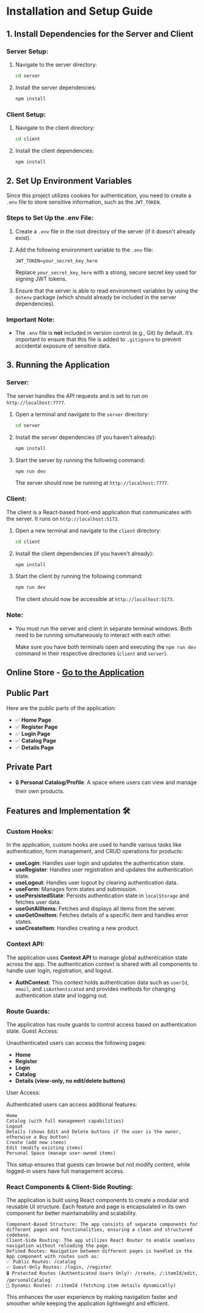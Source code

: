 # Installation and Setup Guide

## 1. Install Dependencies for the Server and Client

### **Server Setup:**
1. Navigate to the server directory:

    ```bash
    cd server
    ```
2. Install the server dependencies:

    ```bash
    npm install
    ```

### **Client Setup:**
1. Navigate to the client directory:

    ```bash
    cd client
    ```
2. Install the client dependencies:

    ```bash
    npm install
    ```


## 2. Set Up Environment Variables

Since this project utilizes cookies for authentication, you need to create a `.env` file to store sensitive information, such as the `JWT_TOKEN`.

### **Steps to Set Up the .env File:**

1. Create a `.env` file in the root directory of the server (if it doesn't already exist).

2. Add the following environment variable to the `.env` file:

    ```env
    JWT_TOKEN=your_secret_key_here
    ```

   Replace `your_secret_key_here` with a strong, secure secret key used for signing JWT tokens.

3. Ensure that the server is able to read environment variables by using the `dotenv` package (which should already be included in the server dependencies).

### **Important Note:**

- The `.env` file is **not** included in version control (e.g., Git) by default. It’s important to ensure that this file is added to `.gitignore` to prevent accidental exposure of sensitive data.


## 3. Running the Application

### **Server:**

The server handles the API requests and is set to run on `http://localhost:7777`.

1. Open a terminal and navigate to the `server` directory:

    ```bash
    cd server
    ```

2. Install the server dependencies (if you haven't already):

    ```bash
    npm install
    ```

3. Start the server by running the following command:

    ```bash
    npm run dev
    ```

   The server should now be running at `http://localhost:7777`.

### **Client:**

The client is a React-based front-end application that communicates with the server. It runs on `http://localhost:5173`.

1. Open a new terminal and navigate to the `client` directory:

    ```bash
    cd client
    ```

2. Install the client dependencies (if you haven't already):

    ```bash
    npm install
    ```

3. Start the client by running the following command:

    ```bash
    npm run dev
    ```

   The client should now be accessible at `http://localhost:5173`.

### **Note:**

- You must run the server and client in separate terminal windows. Both need to be running simultaneously to interact with each other.

   Make sure you have both terminals open and executing the `npm run dev` command in their respective directories (`client` and `server`).



## Online Store - [Go to the Application](http://localhost:5173/)


## Public Part 

Here are the public parts of the application:

- ✅ **Home Page**
- ✅ **Register Page**
- ✅ **Login Page**
- ✅ **Catalog Page**
- ✅ **Details Page**



## Private Part 

- 🔒 **Personal Catalog/Profile**: A space where users can view and manage their own products.


## Features and Implementation 🛠️

### **Custom Hooks:**
In the application, custom hooks are used to handle various tasks like authentication, form management, and CRUD operations for products:

- **useLogin**: Handles user login and updates the authentication state.
- **useRegister**: Handles user registration and updates the authentication state.
- **useLogout**: Handles user logout by clearing authentication data.
- **useForm**: Manages form states and submission.
- **usePersistedState**: Persists authentication state in `localStorage` and fetches user data.
- **useGetAllItems**: Fetches and displays all items from the server.
- **useGetOneItem**: Fetches details of a specific item and handles error states.
- **useCreateItem**: Handles creating a new product.


### **Context API:**
The application uses **Context API** to manage global authentication state across the app. The authentication context is shared with all components to handle user login, registration, and logout.

- **AuthContext**: This context holds authentication data such as `userId`, `email`, and `isAuthenticated` and provides methods for changing authentication state and logging out.


### **Route Guards:**

The application has route guards to control access based on authentication state.
Guest Access:

Unauthenticated users can access the following pages:

- **Home**
- **Register**
- **Login**
- **Catalog**
- **Details (view-only, no edit/delete buttons)**

User Access:

Authenticated users can access additional features:

    Home
    Catalog (with full management capabilities)
    Logout
    Details (shows Edit and Delete buttons if the user is the owner, otherwise a Buy button)
    Create (add new items)
    Edit (modify existing items)
    Personal Space (manage user-owned items)

This setup ensures that guests can browse but not modify content, while logged-in users have full management access.


### **React Components & Client-Side Routing:**

The application is built using React components to create a modular and reusable UI structure. Each feature and page is encapsulated in its own component for better maintainability and scalability.

    Component-Based Structure: The app consists of separate components for different pages and functionalities, ensuring a clean and structured codebase.
    Client-Side Routing: The app utilizes React Router to enable seamless navigation without reloading the page.
    Defined Routes: Navigation between different pages is handled in the App component with routes such as:
    ✅ Public Routes: /catalog
    ✅ Guest-Only Routes: /login, /register
    🔒 Protected Routes (Authenticated Users Only): /create, /:itemId/edit, /personalCatalog
    🔄 Dynamic Routes: /:itemId (fetching item details dynamically)

This enhances the user experience by making navigation faster and smoother while keeping the application lightweight and efficient.